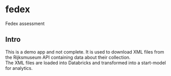 # fedex
Fedex assessment

## Intro
This is a demo app and not complete. It is used to download XML files from the Rijksmuseum API containing data about their collection.  
The XML files are loaded into Databricks and transformed into a start-model for analytics. 